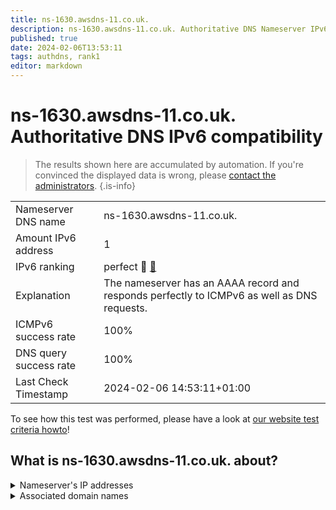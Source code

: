 ```yaml
---
title: ns-1630.awsdns-11.co.uk.
description: ns-1630.awsdns-11.co.uk. Authoritative DNS Nameserver IPv6 compatibility
published: true
date: 2024-02-06T13:53:11
tags: authdns, rank1
editor: markdown
---
```


# ns-1630.awsdns-11.co.uk. Authoritative DNS IPv6 compatibility

> The results shown here are accumulated by automation. If you're convinced the displayed data is wrong, please [contact the administrators](/howto/chat). 
{.is-info}




|   |   |
| - | - |
| Nameserver DNS name | ns-1630.awsdns-11.co.uk.
| Amount IPv6 address | 1
| IPv6 ranking | perfect :1st_place_medal: [🔗](/howto/ranking) |
| Explanation | The nameserver has an AAAA record and responds perfectly to ICMPv6 as well as DNS requests. |
| ICMPv6 success rate | 100%|
| DNS query success rate | 100% |
| Last Check Timestamp | 2024-02-06 14:53:11+01:00 |

To see how this test was performed, please have a look at [our website test criteria howto](/howto/testcriteria/authdns)!


## What is ns-1630.awsdns-11.co.uk. about?




<details>
<summary>Nameserver's IP addresses</summary>

2600:9000:5306:5e00::1

</details>



<details>
<summary>Associated domain names</summary>

edition.cnn.com

</details>
